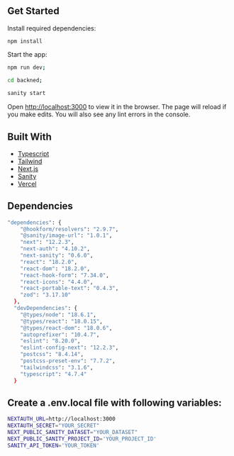 <h1 align="center"><project-name></h1>

<p align="center"><project-description></p>


## Get Started

Install required dependencies:

```sh
npm install
```

Start the app:

```sh
npm run dev;

cd backned;

sanity start
```

Open [http://localhost:3000](http://localhost:3000) to view it in the browser. The page will reload if you make edits.
You will also see any lint errors in the console.

## Built With

-   [Typescript](https://nextjs.org/docs/basic-features/typescript)
-   [Tailwind](https://tailwindcss.com/)
-   [Next.js](https://nextjs.org/docs/getting-started)
-   [Sanity](https://www.sanity.io/])
-   [Vercel](https://vercel.com/guides/deploying-nextjs-with-vercel)

## Dependencies

```sh
"dependencies": {
    "@hookform/resolvers": "2.9.7",
    "@sanity/image-url": "1.0.1",
    "next": "12.2.3",
    "next-auth": "4.10.2",
    "next-sanity": "0.6.0",
    "react": "18.2.0",
    "react-dom": "18.2.0",
    "react-hook-form": "7.34.0",
    "react-icons": "4.4.0",
    "react-portable-text": "0.4.3",
    "zod": "3.17.10"
  },
  "devDependencies": {
    "@types/node": "18.6.1",
    "@types/react": "18.0.15",
    "@types/react-dom": "18.0.6",
    "autoprefixer": "10.4.7",
    "eslint": "8.20.0",
    "eslint-config-next": "12.2.3",
    "postcss": "8.4.14",
    "postcss-preset-env": "7.7.2",
    "tailwindcss": "3.1.6",
    "typescript": "4.7.4"
  }
```

## Create a .env.local file with following variables:

```sh
NEXTAUTH_URL=http://localhost:3000
NEXTAUTH_SECRET="YOUR_SECRET"
NEXT_PUBLIC_SANITY_DATASET="YOUR_DATASET"
NEXT_PUBLIC_SANITY_PROJECT_ID='YOUR_PROJECT_ID'
SANITY_API_TOKEN='YOUR_TOKEN'
```
